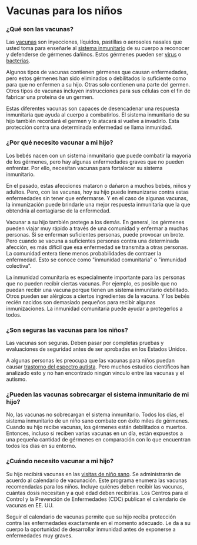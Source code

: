 Vacunas para los niños
======================


### ¿Qué son las vacunas?


Las [vacunas](https://medlineplus.gov/spanish/vaccines.html) son inyecciones, líquidos, pastillas o aerosoles nasales que usted toma para enseñarle al [sistema inmunitario](https://medlineplus.gov/spanish/immunesystemanddisorders.html) de su cuerpo a reconocer y defenderse de gérmenes dañinos. Estos gérmenes pueden ser [virus](https://medlineplus.gov/spanish/viralinfections.html)  o [bacterias](https://medlineplus.gov/spanish/bacterialinfections.html).


Algunos tipos de vacunas contienen gérmenes que causan enfermedades, pero estos gérmenes han sido eliminados o debilitados lo suficiente como para que no enfermen a su hijo. Otras solo contienen una parte del germen. Otros tipos de vacunas incluyen instrucciones para sus células con el fin de fabricar una proteína de un germen.


Estas diferentes vacunas son capaces de desencadenar una respuesta inmunitaria que ayuda al cuerpo a combatirlos. El sistema inmunitario de su hijo también recordará el germen y lo atacará si vuelve a invadirlo. Esta protección contra una determinada enfermedad se llama inmunidad.


### ¿Por qué necesito vacunar a mi hijo?


Los bebés nacen con un sistema inmunitario que puede combatir la mayoría de los gérmenes, pero hay algunas enfermedades graves que no pueden enfrentar. Por ello, necesitan vacunas para fortalecer su sistema inmunitario.


En el pasado, estas afecciones mataron o dañaron a muchos bebés, niños y adultos. Pero, con las vacunas, hoy su hijo puede inmunizarse contra estas enfermedades sin tener que enfermarse. Y en el caso de algunas vacunas, la inmunización puede brindarle una mejor respuesta inmunitaria que la que obtendría al contagiarse de la enfermedad.


Vacunar a su hijo también protege a los demás. En general, los gérmenes pueden viajar muy rápido a través de una comunidad y enfermar a muchas personas. Si se enferman suficientes personas, puede provocar un brote. Pero cuando se vacuna a suficientes personas contra una determinada afección, es más difícil que esa enfermedad se transmita a otras personas. La comunidad entera tiene menos probabilidades de contraer la enfermedad. Esto se conoce como "inmunidad comunitaria" o "inmunidad colectiva".


La inmunidad comunitaria es especialmente importante para las personas que no pueden recibir ciertas vacunas. Por ejemplo, es posible que no puedan recibir una vacuna porque tienen un sistema inmunitario debilitado. Otros pueden ser alérgicos a ciertos ingredientes de la vacuna. Y los bebés recién nacidos son demasiado pequeños para recibir algunas inmunizaciones. La inmunidad comunitaria puede ayudar a protegerlos a todos.


### ¿Son seguras las vacunas para los niños?


Las vacunas son seguras. Deben pasar por completas pruebas y evaluaciones de seguridad antes de ser aprobadas en los Estados Unidos.


A algunas personas les preocupa que las vacunas para niños puedan causar [trastorno del espectro autista](https://medlineplus.gov/spanish/autismspectrumdisorder.html). Pero muchos estudios científicos han analizado esto y no han encontrado ningún vínculo entre las vacunas y el autismo.


### ¿Pueden las vacunas sobrecargar el sistema inmunitario de mi hijo?


No, las vacunas no sobrecargan el sistema inmunitario. Todos los días, el sistema inmunitario de un niño sano combate con éxito miles de gérmenes. Cuando su hijo recibe vacunas, los gérmenes están debilitados o muertos. Entonces, incluso si reciben varias vacunas en un día, están expuestos a una pequeña cantidad de gérmenes en comparación con lo que encuentran todos los días en su entorno.


### ¿Cuándo necesito vacunar a mi hijo?


Su hijo recibirá vacunas en las [visitas de niño sano](https://medlineplus.gov/spanish/healthcheckup.html). Se administrarán de acuerdo al calendario de vacunación. Este programa enumera las vacunas recomendadas para los niños. Incluye quiénes deben recibir las vacunas, cuántas dosis necesitan y a qué edad deben recibirlas. Los Centros para el Control y la Prevención de Enfermedades (CDC) publican el calendario de vacunas en EE. UU.


Seguir el calendario de vacunas permite que su hijo reciba protección contra las enfermedades exactamente en el momento adecuado. Le da a su cuerpo la oportunidad de desarrollar inmunidad antes de exponerse a enfermedades muy graves.


